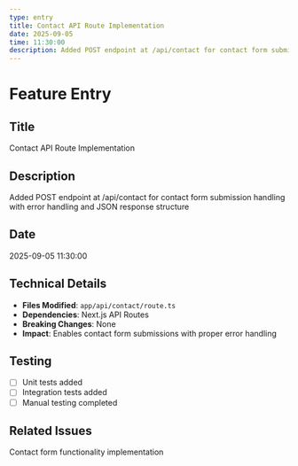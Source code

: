 ```yaml
---
type: entry
title: Contact API Route Implementation
date: 2025-09-05
time: 11:30:00
description: Added POST endpoint at /api/contact for contact form submission handling with error handling and JSON response structure
---
```


# Feature Entry

## Title
Contact API Route Implementation

## Description
Added POST endpoint at /api/contact for contact form submission handling with error handling and JSON response structure

## Date
2025-09-05 11:30:00

## Technical Details
- **Files Modified**: `app/api/contact/route.ts`
- **Dependencies**: Next.js API Routes
- **Breaking Changes**: None
- **Impact**: Enables contact form submissions with proper error handling

## Testing
- [ ] Unit tests added
- [ ] Integration tests added
- [ ] Manual testing completed

## Related Issues
Contact form functionality implementation
